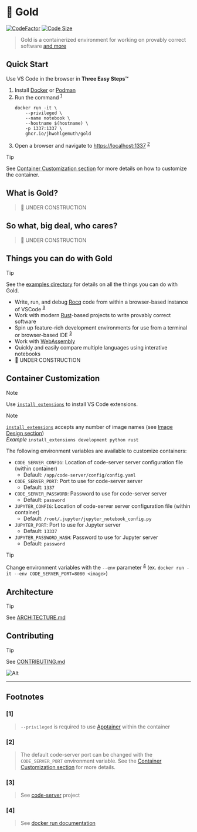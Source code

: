 # 🏅 Gold &nbsp;
[![CodeFactor](https://www.codefactor.io/repository/github/jhwohlgemuth/gold/badge?style=for-the-badge)](https://www.codefactor.io/repository/github/jhwohlgemuth/gold)
[![Code Size](https://img.shields.io/github/languages/code-size/jhwohlgemuth/gold.svg?style=for-the-badge)](#quick-start)

> Gold is a containerized environment for working on provably correct software [and more](#things-you-can-do-with-gold)

## Quick Start

Use VS Code in the browser in **Three Easy Steps™**

1. Install [Docker](https://docs.docker.com/get-docker/) or [Podman](https://podman.io/)
2. Run the command <sup>[1](#1)</sup>
    ```shell
    docker run -it \
        --privileged \
        --name notebook \
        --hostname $(hostname) \
        -p 1337:1337 \
        ghcr.io/jhwohlgemuth/gold
    ```
3. Open a browser and navigate to [https://localhost:1337](https://localhost:1337) <sup>[2](#2)</sup>

> [!TIP]
> See [Container Customization section](#container-customization) for more details on how to customize the container.

## What is Gold?
> 🚧 UNDER CONSTRUCTION

## So what, big deal, who cares?
> 🚧 UNDER CONSTRUCTION


## Things you can do with Gold
> [!TIP]
> See the [examples directory](./examples/) for details on all the things you can do with Gold.

- Write, run, and debug [Rocq](https://rocq-prover.org/) code from within a browser-based instance of VSCode <sup>[3](#3)</sup>
- Work with modern [Rust](https://www.rust-lang.org/)-based projects to write provably correct software
- Spin up feature-rich development environments for use from a terminal or browser-based IDE <sup>[3](#3)</sup>
- Work with [WebAssembly](https://webassembly.org/)
- Quickly and easily compare multiple languages using interative notebooks
- 🚧 UNDER CONSTRUCTION


## Container Customization
> [!NOTE]
> Use [`install_extensions`](https://github.com/jhwohlgemuth/my-shell-setup/blob/main/gold/install_extensions) to install VS Code extensions.

> [!NOTE]
> [`install_extensions`](https://github.com/jhwohlgemuth/my-shell-setup/blob/main/gold/install_extensions) accepts any number of image names (see [Image Design section](./ARCHITECTURE.md#image-design))</br>
> *Example* `install_extensions development python rust`

The following environment variables are available to customize containers:
- `CODE_SERVER_CONFIG`: Location of code-server server configuration file (within container)
  - Default: `/app/code-server/config/config.yaml`
- `CODE_SERVER_PORT`: Port to use for code-server server
  - Default: `1337`
- `CODE_SERVER_PASSWORD`: Password to use for code-server server
  - Default: `password`
- `JUPYTER_CONFIG`: Location of code-server server configuration file (within container)
  - Default: `/root/.jupyter/jupyter_notebook_config.py`
- `JUPYTER_PORT`: Port to use for Jupyter server
  - Default: `13337`
- `JUPYTER_PASSWORD_HASH`: Password to use for Jupyter server
  - Default: `password`

> [!TIP]
> Change environment variables with the `--env` parameter <sup>[4](#4)</sup> (ex. `docker run -it --env CODE_SERVER_PORT=8080 <image>`)

## Architecture
> [!TIP]
> See [ARCHITECTURE.md](./ARCHITECTURE.md)

## Contributing
> [!TIP]
> See [CONTRIBUTING.md](./.github/CONTRIBUTING.md)

![Alt](https://repobeats.axiom.co/api/embed/bf68a3bfeb0afd8dce0177958ff63b289d2c8d39.svg "Repobeats analytics image")

-------------

## Footnotes

### [1]
> `--privileged` is required to use [Apptainer](https://github.com/apptainer/apptainer) within the container

### [2]
> The default code-server port can be changed with the `CODE_SERVER_PORT` environment variable. See the [Container Customization section](#container-customization) for more details.

### [3]
> See [code-server](https://github.com/coder/code-server) project

### [4]
> See [docker run documentation](https://docs.docker.com/engine/reference/commandline/container_run/)
